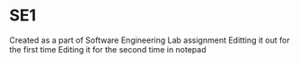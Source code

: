 # SE1
Created as a part of Software Engineering Lab assignment
Editting it out for the first time
Editing it for the second time in notepad
